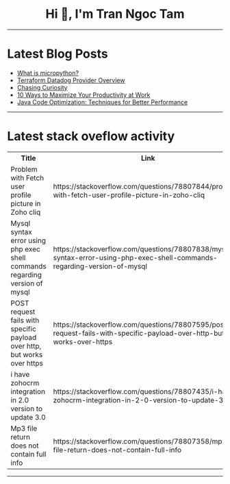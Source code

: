 <h1 align="center">Hi 👋, I'm Tran Ngoc Tam</h1>

---

# Latest Blog Posts 
<!-- BLOG-POST-LIST:START -->
- [What is micropython?](https://dev.to/axorax/what-is-micropython-4hb6)
- [Terraform Datadog Provider Overview](https://dev.to/spacelift/terraform-datadog-provider-overview-h40)
- [Chasing Curiosity](https://dev.to/davidortinau/chasing-curiosity-4ip2)
- [10 Ways to Maximize Your Productivity at Work](https://dev.to/bryany/10-ways-to-maximize-your-productivity-at-work-1dhi)
- [Java Code Optimization: Techniques for Better Performance](https://dev.to/1saptarshi/java-code-optimization-techniques-for-better-performance-51i9)
<!-- BLOG-POST-LIST:END -->

---

# Latest stack oveflow activity
<table>
  <tr><th>Title</th><th>Link</th></tr>
  <!-- STACKOVERFLOW:START --><tr><td>Problem with Fetch user profile picture in Zoho cliq</td><td>https://stackoverflow.com/questions/78807844/problem-with-fetch-user-profile-picture-in-zoho-cliq</td></tr><tr><td>Mysql syntax error using php exec shell commands regarding version of mysql</td><td>https://stackoverflow.com/questions/78807838/mysql-syntax-error-using-php-exec-shell-commands-regarding-version-of-mysql</td></tr><tr><td>POST request fails with specific payload over http, but works over https</td><td>https://stackoverflow.com/questions/78807595/post-request-fails-with-specific-payload-over-http-but-works-over-https</td></tr><tr><td>i have zohocrm integration in 2.0 version to update 3.0</td><td>https://stackoverflow.com/questions/78807435/i-have-zohocrm-integration-in-2-0-version-to-update-3-0</td></tr><tr><td>Mp3 file return does not contain full info</td><td>https://stackoverflow.com/questions/78807358/mp3-file-return-does-not-contain-full-info</td></tr><!-- STACKOVERFLOW:END -->
</table>

---


